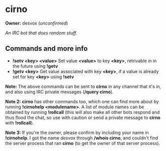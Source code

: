 cirno
=====

**Owner:** desvox (*unconfirmed*)

*An IRC bot that does random stuff.*

## Commands and more info

* **!setv &lt;key&gt; &lt;value&gt;** Set value **&lt;value&gt;** to key **&lt;key&gt;**, retrivable in in the future using **!getv**
* **!getv &lt;key&gt;** Get value associated with key **&lt;key&gt;**, if a value is already set for key **&lt;key&gt;** using **!setv**

**Note:** The above commands can be sent to **cirno** in any channel that it's in, and also using IRC private messages (**/query cirno**).

**Note 2:** **cirno** has other commands too, which one can find more about by running **!cirnohelp &lt;modulename&gt;**. A list of module names can be obtained by running **!rollcall** (this will also make all other bots respond and thus flood the chat, so use with caution or send a private message to **cirno** with **!rollcall**).

**Note 3:** If you're the owner, please confirm by including your name in **!cirnohelp**. I got the name *desvox* through **/whois cirno**, and couldn't find the server process that ran **cirno** (to get the owner of that server process).
